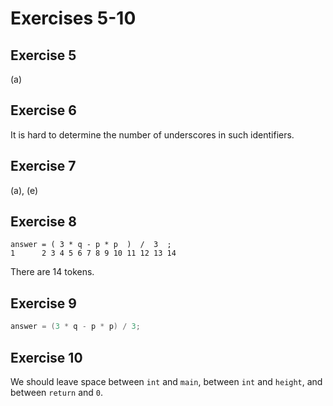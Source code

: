 # Exercises 5-10

## Exercise 5

\(a\)

## Exercise 6

It is hard to determine the number of underscores in such identifiers.

## Exercise 7

(a), (e)

## Exercise 8

```
answer = ( 3 * q - p * p  )  /  3  ;
1      2 3 4 5 6 7 8 9 10 11 12 13 14
```

There are 14 tokens.

## Exercise 9

```c
answer = (3 * q - p * p) / 3;
```

## Exercise 10

We should leave space between `int` and `main`, between `int` and `height`, and
between `return` and `0`.

